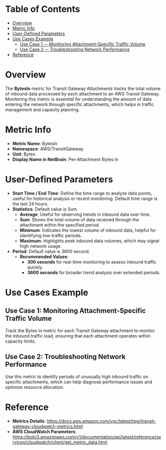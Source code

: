 # Table of Contents
- [Overview](#overview)
- [Metric Info](#metric-info)
- [User-Defined Parameters](#user-defined-parameters)
- [Use Cases Example](#example)
    - [Use Case 1 -- Monitoring Attachment-Specific Traffic Volume](#example-1) 
    - [Use Case 2 -- Troubleshooting Network Performance](#example-2)
- [Reference](#reference)

# Overview <a name="overview"></a>
The <b>BytesIn</b> metric for Transit Gateway Attachments tracks the total volume of inbound data processed by each attachment to an AWS Transit Gateway. Monitoring this metric is essential for understanding the amount of data entering the network through specific attachments, which helps in traffic management and capacity planning.




# Metric Info <a name="metric-info"></a>
* <b>Metric Name</b>: BytesIn
* <b>Namespace</b>: AWS/TransitGateway
* <b>Unit</b>: Bytes
* <b>Display Name in NetBrain</b>: Per-Attachment Bytes In

# User-Defined Parameters <a name="user-defined-parameters"></a>
* <b>Start Time / End Time</b>: Define the time range to analyze data points, useful for historical analysis or recent monitoring. Default time range is the last 24 hours.
* <b>Statistics</b>: Default value is Sum
  * <b>Average</b>: Useful for observing trends in inbound data over time.
  * <b>Sum</b>: Shows the total volume of data received through the attachment within the specified period.
  * <b>Minimum</b>: Indicates the lowest volume of inbound data, helpful for identifying low-traffic periods.
  * <b>Maximum</b>: Highlights peak inbound data volumes, which may signal high network usage.
* <b>Period</b>: Default value is 3600 second.
  * <b>Recommended Values</b>:
    * <b>300 seconds</b> for real-time monitoring to assess inbound traffic quickly.
    * <b>3600 seconds</b> for broader trend analysis over extended periods.

# Use Cases Example <a name="example"></a>
## Use Case 1: Monitoring Attachment-Specific Traffic Volume <a name="example-1"></a>
Track the Bytes In metric for each Transit Gateway attachment to monitor the inbound traffic load, ensuring that each attachment operates within capacity limits.

## Use Case 2: Troubleshooting Network Performance <a name="example-2"></a>
Use this metric to identify periods of unusually high inbound traffic on specific attachments, which can help diagnose performance issues and optimize resource allocation.


# Reference <a name="reference"></a>
* <b>Metrics Details</b>: https://docs.aws.amazon.com/vpc/latest/tgw/transit-gateway-cloudwatch-metrics.html
* <b>AWS CloudWatch Parameters</b>: https://boto3.amazonaws.com/v1/documentation/api/latest/reference/services/cloudwatch/client/get_metric_data.html